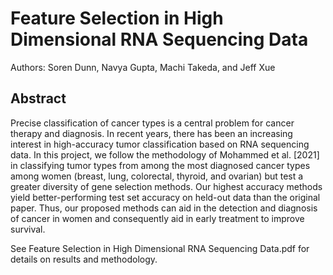 # Feature Selection in High Dimensional RNA Sequencing Data

Authors: Soren Dunn, Navya Gupta, Machi Takeda, and Jeff Xue

## Abstract

Precise classification of cancer types is a central problem for cancer therapy and diagnosis. In recent years, there has been an increasing interest in high-accuracy tumor classification based on RNA sequencing data. In this project, we follow the methodology of Mohammed et al. [2021] in classifying tumor types from among the most diagnosed cancer types among women (breast, lung, colorectal, thyroid, and ovarian) but test a greater diversity of gene selection methods. Our highest accuracy methods yield better-performing test set accuracy on held-out data than the original paper. Thus, our proposed methods can aid in the detection and diagnosis of cancer in women and consequently aid in early treatment to improve survival.


See Feature Selection in High Dimensional RNA Sequencing Data.pdf for details on results and methodology.
